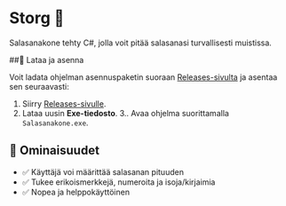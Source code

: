 # Storg 🔐

Salasanakone tehty C#, jolla voit pitää salasanasi turvallisesti muistissa.

##🔽 Lataa ja asenna

Voit ladata ohjelman asennuspaketin suoraan [Releases-sivulta](https://github.com/KAYTTAJANIMI/Salasanakone/releases) ja asentaa sen seuraavasti:

1. Siirry [Releases-sivulle](https://github.com/KAYTTAJANIMI/Salasanakone/releases).
2. Lataa uusin **Exe-tiedosto**.
3.. Avaa ohjelma suorittamalla `Salasanakone.exe`.


## 🔧 Ominaisuudet
- ✅ Käyttäjä voi määrittää salasanan pituuden
- ✅ Tukee erikoismerkkejä, numeroita ja isoja/kirjaimia
- ✅ Nopea ja helppokäyttöinen
